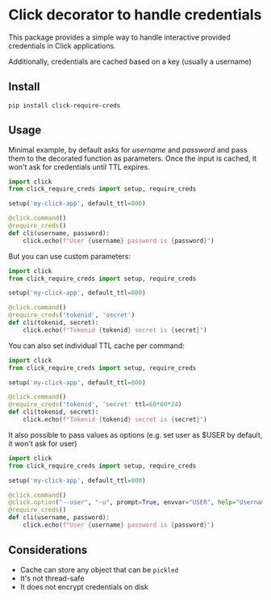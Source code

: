 # Click decorator to handle credentials

This package provides a simple way to handle interactive provided credentials in Click applications.

Additionally, credentials are cached based on a key (usually a username)

## Install


```
pip install click-require-creds
```

## Usage

Minimal example, by default asks for _username_ and _password_ and pass them to the decorated function as parameters. Once the input is cached, it won't ask for credentials until TTL expires.

```python
import click
from click_require_creds import setup, require_creds

setup('my-click-app', default_ttl=800)

@click.command()
@require_creds()
def cli(username, password):
    click.echo(f"User {username} password is {password}")
```

But you can use custom parameters:

```python
import click
from click_require_creds import setup, require_creds

setup('my-click-app', default_ttl=800)

@click.command()
@require_creds('tokenid', 'secret')
def cli(tokenid, secret):
    click.echo(f"Tokenid {tokenid} secret is {secret}")
```

You can also set individual TTL cache per command:

```python
import click
from click_require_creds import setup, require_creds

setup('my-click-app', default_ttl=800)

@click.command()
@require_creds('tokenid', 'secret' ttl=60*60*24)
def cli(tokenid, secret):
    click.echo(f"Tokenid {tokenid} secret is {secret}")
```

It also possible to pass values as options (e.g. set user as $USER by default, it won't ask for user)

```python
import click
from click_require_creds import setup, require_creds

setup('my-click-app', default_ttl=800)

@click.command()
@click.option("--user", "-u", prompt=True, envvar="USER", help="Username")
@require_creds()
def cli(username, password):
    click.echo(f"User {username} password is {password}")
```


## Considerations

- Cache can store any object that can be `pickled`
- It's not thread-safe
- It does not encrypt credentials on disk
